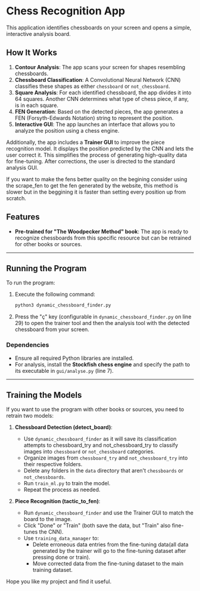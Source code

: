 # Chess Recognition App

This application identifies chessboards on your screen and opens a simple, interactive analysis board.

## How It Works

1. **Contour Analysis**: The app scans your screen for shapes resembling chessboards.
2. **Chessboard Classification**: A Convolutional Neural Network (CNN) classifies these shapes as either `chessboard` or `not_chessboard`.
3. **Square Analysis**: For each identified chessboard, the app divides it into 64 squares. Another CNN determines what type of chess piece, if any, is in each square.
4. **FEN Generation**: Based on the detected pieces, the app generates a FEN (Forsyth-Edwards Notation) string to represent the position.
5. **Interactive GUI**: The app launches an interface that allows you to analyze the position using a chess engine.

Additionally, the app includes a **Trainer GUI** to improve the piece recognition model. It displays the position predicted by the CNN and lets the user correct it. This simplifies the process of generating high-quality data for fine-tuning. After corrections, the user is directed to the standard analysis GUI.

If you want to make the fens better quality on the begining consider using the scrape_fen to get the fen generated by the website, this method is slower but in the beggining it is faster than setting every position up from scratch.

## Features

- **Pre-trained for "The Woodpecker Method" book**: The app is ready to recognize chessboards from this specific resource but can be retrained for other books or sources.

---

## Running the Program

To run the program:

1. Execute the following command:
   ```bash
   python3 dynamic_chessboard_finder.py
   ```
2. Press the "ç" key (configurable in `dynamic_chessboard_finder.py` on line 29) to open the trainer tool and then the analysis tool with the detected chessboard from your screen.

### Dependencies

- Ensure all required Python libraries are installed.
- For analysis, install the **Stockfish chess engine** and specify the path to its executable in `gui/analyse.py` (line 7).

---

## Training the Models

If you want to use the program with other books or sources, you need to retrain two models:

1. **Chessboard Detection (detect\_board)**:

   - Use `dynamic_chessboard_finder` as it will save its classification attempts to chessboard_try and not_chessboard_try to classify images into `chessboard` or `not_chessboard` categories.
   - Organize images from `chessboard_try` and `not_chessboard_try` into their respective folders.
   - Delete any folders in the `data` directory that aren't `chessboards` or `not_chessboards`.
   - Run `train_ml.py` to train the model.
   - Repeat the process as needed.

2. **Piece Recognition (tactic\_to\_fen)**:

   - Run `dynamic_chessboard_finder` and use the Trainer GUI to match the board to the image.
   - Click "Done" or "Train" (both save the data, but "Train" also fine-tunes the CNN).
   - Use `training_data_manager` to:
     - Delete erroneous data entries from the fine-tuning data(all data generated by the trainer will go to the fine-tuning dataset after pressing done or train).
     - Move corrected data from the fine-tuning dataset to the main training dataset.

Hope you like my project and find it useful.
